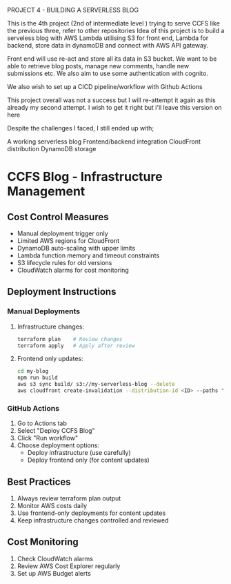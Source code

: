 PROJECT 4 - BUILDING A SERVERLESS BLOG

This is the 4th project (2nd of intermediate level ) trying to serve CCFS like the previous three,  refer to other repositories 
Idea of this project is to build a serveless blog with AWS Lambda utilising S3 for front end, Lambda for backend, store data in dynamoDB and connect with AWS API gateway. 

Front end will use re-act and store all its data in S3 bucket. We want to be able to retrieve blog posts, manage new comments, handle new submissions etc. We also aim to use some authentication with cognito.

We also wish to set up a CICD pipeline/workflow with Github Actions  

This project overall was not a success but I will re-attempt it again as this already my second attempt. I wish to get it right but i'll leave this version on here

Despite the challenges I faced, I still ended up with;

A working serverless blog
Frontend/backend integration
CloudFront distribution
DynamoDB storage


# CCFS Blog - Infrastructure Management

## Cost Control Measures
- Manual deployment trigger only
- Limited AWS regions for CloudFront
- DynamoDB auto-scaling with upper limits
- Lambda function memory and timeout constraints
- S3 lifecycle rules for old versions
- CloudWatch alarms for cost monitoring

## Deployment Instructions

### Manual Deployments
1. Infrastructure changes:
   ```bash
   terraform plan    # Review changes
   terraform apply   # Apply after review
   ```

2. Frontend only updates:
   ```bash
   cd my-blog
   npm run build
   aws s3 sync build/ s3://my-serverless-blog --delete
   aws cloudfront create-invalidation --distribution-id <ID> --paths "/*"
   ```

### GitHub Actions
1. Go to Actions tab
2. Select "Deploy CCFS Blog"
3. Click "Run workflow"
4. Choose deployment options:
   - Deploy infrastructure (use carefully)
   - Deploy frontend only (for content updates)

## Best Practices
1. Always review terraform plan output
2. Monitor AWS costs daily
3. Use frontend-only deployments for content updates
4. Keep infrastructure changes controlled and reviewed

## Cost Monitoring
1. Check CloudWatch alarms
2. Review AWS Cost Explorer regularly
3. Set up AWS Budget alerts
